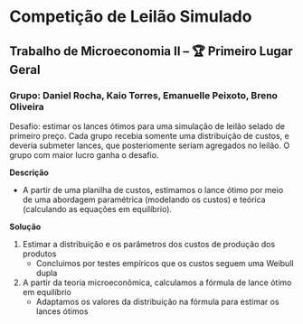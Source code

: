 # Competição de Leilão Simulado
## Trabalho de Microeconomia II – 🏆 Primeiro Lugar Geral
### Grupo: Daniel Rocha, Kaio Torres, Emanuelle Peixoto, Breno Oliveira
Desafio: estimar os lances ótimos para uma simulação de leilão selado de primeiro preço. Cada grupo recebia somente uma distribuição de custos, e deveria submeter lances, que posteriomente seriam agregados no leilão. O grupo com maior lucro ganha o desafio.

**Descrição**
- A partir de uma planilha de custos, estimamos o lance ótimo por meio de uma abordagem paramétrica (modelando os custos) e teórica (calculando as equações em equilíbrio).

**Solução**
1. Estimar a distribuição e os parâmetros dos custos de produção dos produtos
   - Concluimos por testes empíricos que os custos seguem uma Weibull dupla
2. A partir da teoria microeconômica, calculamos a fórmula de lance ótimo em equilíbrio
   - Adaptamos os valores da distribuição na fórmula para estimar os lances ótimos
